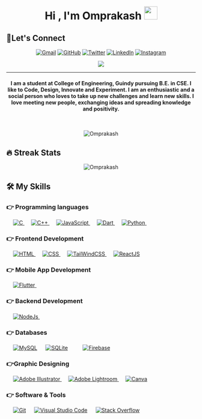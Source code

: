 <h1 align="center">Hi , I'm Omprakash <img src="https://media.giphy.com/media/hvRJCLFzcasrR4ia7z/giphy.gif" width="35"></h1>

## 🙋‍Let's Connect
<p align="center">
	<a href="mailto:omprakashd10051@gmail.com"><img src="https://img.icons8.com/bubbles/50/000000/gmail.png" alt="Gmail"/></a>
	<a href="https://github.com/omprakashd2023"><img src="https://img.icons8.com/bubbles/50/000000/github.png" alt="GitHub"/></a>
	<a href="https://twitter.com/Ompraka11475601"><img src="https://img.icons8.com/bubbles/50/108650/twitter-squared.png" alt="Twitter"/></a>
	<a href="https://www.linkedin.com/in/omprakash-d/"><img src="https://img.icons8.com/bubbles/50/000000/linkedin.png" alt="LinkedIn"/></a>
	<a href="https://instagram.com/omprakash_d_79"><img src="https://img.icons8.com/bubbles/50/000000/instagram.png" alt="Instagram"/></a>
	
</p>

<p align="center">
  <a href="https://github.com/DenverCoder1/readme-typing-svg"><img src="https://readme-typing-svg.herokuapp.com?lines=Computer+Science+Student;Full+Stack+Web+Developer;Flutter+Developer;GATE+Aspirant;Always%20learning%20new%20things&center=true&width=500&height=50"></a>
</p>
<hr/>
<h4 align="center">I am a student at College of Engineering, Guindy pursuing B.E. in CSE. I like to Code, Design, Innovate and Experiment. I am an enthusiastic and a social person who loves to take up new challenges and learn new skills. I love meeting new people, exchanging ideas and spreading knowledge and positivity.</h4>
<br>
<p align="center"> <img src="https://komarev.com/ghpvc/?username=omprakashd2023&label=Profile%20views&color=0e75b6&style=plastic" alt="Omprakash" /> </p>

## 🔥 Streak Stats
<p align="center"><img src="https://github-readme-streak-stats.herokuapp.com/?user=omprakashd2023&theme=algolia" alt="Omprakash"  /></p>


## 🛠️ My Skills

### 👉 Programming languages

<p align="left"> 
  &emsp; 
  <a href="https://www.cprogramming.com/" target="_blank"> 
    <img alt="C" src="https://img.shields.io/badge/C%20-%232370ED.svg?logo=c&logoColor=white">
  </a> 
  &emsp;
  <a href="https://www.w3schools.com/cpp/" target="_blank"> 
    <img alt="C++" src="https://img.shields.io/badge/C++%20-%2300599C.svg?logo=c%2B%2B&logoColor=white">
  </a> 
  &emsp;
  <a href="https://developer.mozilla.org/en-US/docs/Web/JavaScript" target="_blank"> 
     <img alt="JavaScript" src="https://img.shields.io/badge/JavaScript%20-%23F7DF1E.svg?logo=javascript&logoColor=black">
   </a>
  &emsp;
  <a href="https://dart.dev/" target="_blank"> 
    <img alt="Dart" src="https://img.shields.io/badge/-Dart-%230175C2?logo=dart">
  </a>
  &emsp;
   <a href="https://www.python.org" target="_blank">
    <img alt="Python" src="https://img.shields.io/badge/Python%20-%2314354C.svg?logo=python&logoColor=white">
  </a>
  &emsp;
</p>

### 👉 Frontend Development
<p align="left"> 
  &emsp; 
  <a href="https://www.w3.org/html/" target="_blank"> 
   <img alt="HTML" src="https://img.shields.io/badge/HTML5%20-%23E34F26.svg?logo=html5&logoColor=white">
  </a>   
  &emsp;
  <a href="https://www.w3schools.com/css/" target="_blank">
    <img alt="CSS" src="https://img.shields.io/badge/CSS%20-%231572B6.svg?logo=css3&logoColor=white">
  </a> 
   &emsp;
  <a href="https://tailwindcss.com/" target="_blank"> 
    <img alt="TailWindCSS" src="https://img.shields.io/badge/-TailWindCSS-%2306B6D4?logo=tailwindcss&logoColor=white"/>
  </a>
   &emsp;
  <a href="" target="_blank"> 
    <img alt="ReactJS" src="https://img.shields.io/badge/-ReactJS-%23673AB8?logo=createreactapp&logoColor=white"/>
  </a>
</p>

### 👉 Mobile App Development
<p align="left">
  &emsp;
    <a href="https://flutter.dev/">
      <img alt="Flutter" src="https://img.shields.io/badge/-Flutter%20-blue?logo=flutter">
  </a>
  &emsp;
 </p>
 
 ### 👉 Backend Development
<p align="left">
  &emsp;
    <a href="https://nodejs.org/">
      <img alt="NodeJs" src="https://img.shields.io/badge/-NodeJs%20-green?logo=nodejs&logoColor=white">
  </a>
  &emsp;
 </p>
 
### 👉 Databases
<p align="left">
  &emsp;
    <a href="https://www.mysql.com/"><img alt="MySQL" src="https://img.shields.io/badge/MySQL-%2300f.svg?style=flat&logo=mysql&logoColor=white"></a>
  &emsp;
    <a href="https://www.sqlite.org/"><img alt="SQLite" src ="https://img.shields.io/badge/Sqlite-%2307405e.svg?style=flat&logo=sqlite&logoColor=white"/></a>
  &emsp;
  &emsp;
    <a href="https://firebase.google.com/"><img alt="Firebase" src ="https://img.shields.io/badge/Firebase-%23316192.svg?logo=firebase&logoColor=white"></a>
 </p>
  
### 👉Graphic Designing
<p align="left">
  &emsp;
   <a href="https://www.adobe.com/in/products/illustrator.html" target="_blank"> 
    <img alt="Adobe Illustrator" src="https://img.shields.io/badge/Adobe Illustrator-%23FF9A00.svg?style=flat&logo=adobeillustrator&logoColor=white"/>
  </a> 
    &emsp;
  <a href="https://www.adobe.com/in/products/photoshop-lightroom.html" target="_blank"> 
    <img alt="Adobe Lightroom" src="https://img.shields.io/badge/Adobe Lightroom-%2300f.svg?style=flat&logo=adobelightroom&logoColor=white"/>
  </a>
   &emsp;
  <a href="#">
  	<img alt="Canva" src="https://img.shields.io/badge/Canva-%2300C4CC.svg?style=flat&logo=Canva&logoColor=white"/>
  </a>
 </p>

 ### 👉 Software & Tools
 
<p>
   &emsp;
    <a href="#"><img alt="Git" src="https://img.shields.io/badge/Git%20-%23F05033.svg?logo=git&logoColor=white"></a>
  &emsp;
    <a href="#"><img alt="Visual Studio Code" src="https://img.shields.io/badge/Visual%20Studio%20Code-0078d7.svg?logo=visual-studio-code&logoColor=white"></a>
  &emsp;
    <a href="#"><img alt="Stack Overflow" src="https://img.shields.io/badge/-Stack%20Overflow-FE7A16?logo=stack-overflow&logoColor=white"></a>
  &emsp;
</p>

<br/>


